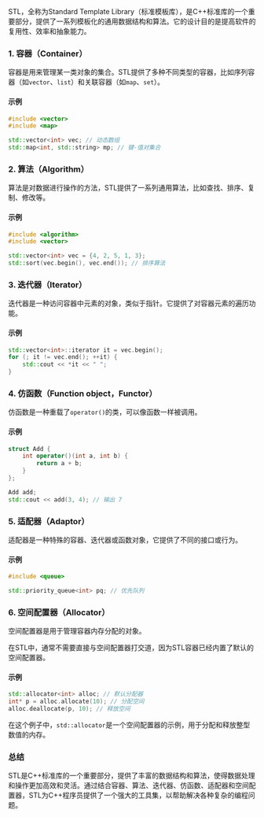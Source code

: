 
STL，全称为Standard Template Library（标准模板库），是C++标准库的一个重要部分，提供了一系列模板化的通用数据结构和算法。它的设计目的是提高软件的复用性、效率和抽象能力。

### 1. 容器（Container）

容器是用来管理某一类对象的集合。STL提供了多种不同类型的容器，比如序列容器（如`vector`、`list`）和关联容器（如`map`、`set`）。

#### 示例

```cpp
#include <vector>
#include <map>

std::vector<int> vec; // 动态数组
std::map<int, std::string> mp; // 键-值对集合
```

### 2. 算法（Algorithm）

算法是对数据进行操作的方法，STL提供了一系列通用算法，比如查找、排序、复制、修改等。

#### 示例

```cpp
#include <algorithm>
#include <vector>

std::vector<int> vec = {4, 2, 5, 1, 3};
std::sort(vec.begin(), vec.end()); // 排序算法
```

### 3. 迭代器（Iterator）

迭代器是一种访问容器中元素的对象，类似于指针。它提供了对容器元素的遍历功能。

#### 示例

```cpp
std::vector<int>::iterator it = vec.begin();
for (; it != vec.end(); ++it) {
    std::cout << *it << " ";
}
```

### 4. 仿函数（Function object，Functor）

仿函数是一种重载了`operator()`的类，可以像函数一样被调用。

#### 示例

```cpp
struct Add {
    int operator()(int a, int b) {
        return a + b;
    }
};

Add add;
std::cout << add(3, 4); // 输出 7
```

### 5. 适配器（Adaptor）

适配器是一种特殊的容器、迭代器或函数对象，它提供了不同的接口或行为。

#### 示例

```cpp
#include <queue>

std::priority_queue<int> pq; // 优先队列
```

### 6. 空间配置器（Allocator）

空间配置器是用于管理容器内存分配的对象。

在STL中，通常不需要直接与空间配置器打交道，因为STL容器已经内置了默认的空间配置器。

#### 示例

```cpp
std::allocator<int> alloc; // 默认分配器
int* p = alloc.allocate(10); // 分配空间
alloc.deallocate(p, 10); // 释放空间
```

在这个例子中，`std::allocator`是一个空间配置器的示例，用于分配和释放整型数值的内存。

### 总结

STL是C++标准库的一个重要部分，提供了丰富的数据结构和算法，使得数据处理和操作更加高效和灵活。通过结合容器、算法、迭代器、仿函数、适配器和空间配置器，STL为C++程序员提供了一个强大的工具集，以帮助解决各种复杂的编程问题。